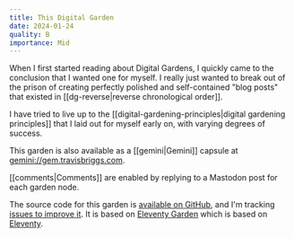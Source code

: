 ```yaml
---
title: This Digital Garden
date: 2024-01-24
quality: B
importance: Mid
---
```


When I first started reading about Digital Gardens, I quickly came to the conclusion that I wanted one for myself. I really just wanted to break out of the prison of creating perfectly polished and self-contained "blog posts" that existed in [[dg-reverse|reverse chronological order]].

I have tried to live up to the [[digital-gardening-principles|digital gardening principles]] that I laid out for myself early on, with varying degrees of success.

This garden is also available as a [[gemini|Gemini]] capsule at [gemini://gem.travisbriggs.com](gemini://gem.travisbriggs.com).

[[comments|Comments]] are enabled by replying to a Mastodon post for each garden node.

The source code for this garden is [available on GitHub](https://github.com/audiodude/garden.travisbriggs.com), and I'm tracking [issues to improve it](https://github.com/audiodude/garden.travisbriggs.com/issues). It is based on [Eleventy Garden](https://github.com/binyamin/eleventy-garden) which is based on [Eleventy](https://www.11ty.dev/).
